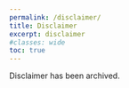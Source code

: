 ```yaml
---
permalink: /disclaimer/
title: Disclaimer
excerpt: disclaimer
#classes: wide
toc: true
---
```


Disclaimer has been archived.
